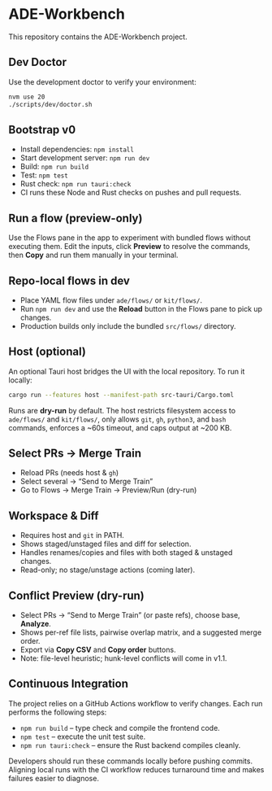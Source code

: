 # ADE-Workbench

This repository contains the ADE-Workbench project.

## Dev Doctor

Use the development doctor to verify your environment:

```bash
nvm use 20
./scripts/dev/doctor.sh
```

## Bootstrap v0

- Install dependencies: `npm install`
- Start development server: `npm run dev`
- Build: `npm run build`
- Test: `npm test`
- Rust check: `npm run tauri:check`
- CI runs these Node and Rust checks on pushes and pull requests.

## Run a flow (preview-only)

Use the Flows pane in the app to experiment with bundled flows without executing them. Edit the inputs, click **Preview** to resolve the commands, then **Copy** and run them manually in your terminal.

## Repo-local flows in dev

- Place YAML flow files under `ade/flows/` or `kit/flows/`.
- Run `npm run dev` and use the **Reload** button in the Flows pane to pick up changes.
- Production builds only include the bundled `src/flows/` directory.

## Host (optional)

An optional Tauri host bridges the UI with the local repository. To run it locally:

```bash
cargo run --features host --manifest-path src-tauri/Cargo.toml
```

Runs are **dry-run** by default. The host restricts filesystem access to `ade/flows/` and `kit/flows/`, only allows `git`, `gh`, `python3`, and `bash` commands, enforces a ~60s timeout, and caps output at ~200 KB.

## Select PRs → Merge Train

- Reload PRs (needs host & `gh`)
- Select several → “Send to Merge Train”
- Go to Flows → Merge Train → Preview/Run (dry-run)

## Workspace & Diff

- Requires host and `git` in PATH.
- Shows staged/unstaged files and diff for selection.
- Handles renames/copies and files with both staged & unstaged changes.
- Read-only; no stage/unstage actions (coming later).

## Conflict Preview (dry-run)

- Select PRs → “Send to Merge Train” (or paste refs), choose base, **Analyze**.
- Shows per-ref file lists, pairwise overlap matrix, and a suggested merge order.
- Export via **Copy CSV** and **Copy order** buttons.
- Note: file-level heuristic; hunk-level conflicts will come in v1.1.

## Continuous Integration

The project relies on a GitHub Actions workflow to verify changes. Each run performs the following steps:

- `npm run build` – type check and compile the frontend code.
- `npm test` – execute the unit test suite.
- `npm run tauri:check` – ensure the Rust backend compiles cleanly.

Developers should run these commands locally before pushing commits. Aligning local runs with the CI workflow reduces turnaround time and makes failures easier to diagnose.
